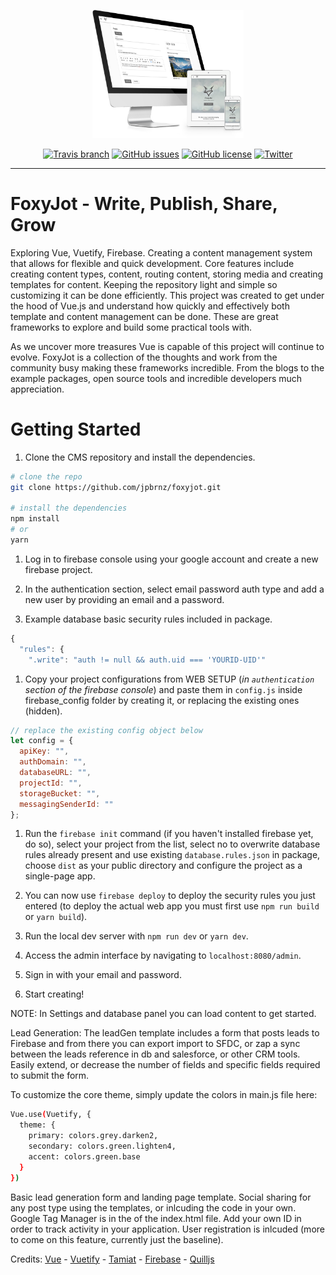 <div align="center">
  <p>
  <img src="https://raw.githubusercontent.com/jpbrnz/foxyjot/master/static/img/foxyjot-screen-set.png" width="48%">
</p>
  <p><a href="https://travis-ci.org/jpbrnz/foxyjot"><img src="https://img.shields.io/travis/jpbrnz/foxyjot/master.svg" alt="Travis branch"></a> <a href="https://github.com/jpbrnz/foxyjot/issues"><img src="https://img.shields.io/github/issues/jpbrnz/foxyjot.svg" alt="GitHub issues"></a> <a href="https://github.com/jpbrnz/foxyjot/blob/master/LICENSE"><img src="https://img.shields.io/github/license/jpbrnz/foxyjot.svg" alt="GitHub license"></a> <a href="https://twitter.com/intent/tweet?text=Wow:&amp;url=https%3A%2F%2Fgithub.com%2Fjpbrnz%2Ffoxyjot"><img src="https://img.shields.io/twitter/url/https/github.com/jpbrnz/foxyjot.svg?style=social" alt="Twitter"></a></p>
</div>

--------------------------------------------------------------------------------

# FoxyJot - Write, Publish, Share, Grow

Exploring Vue, Vuetify, Firebase. Creating a content management system that allows for flexible and quick development. Core features include creating content types, content, routing content, storing media and creating templates for content. Keeping the repository light and simple so customizing it can be done efficiently. This project was created to get under the hood of Vue.js and understand how quickly and effectively both template and content management can be done. These are great frameworks to explore and build some practical tools with.

As we uncover more treasures Vue is capable of this project will continue to evolve. FoxyJot is a collection of the thoughts and work from the community busy making these frameworks incredible. From the blogs to the example packages, open source tools and incredible developers much appreciation.

# Getting Started

1. Clone the CMS repository and install the dependencies.

```bash
# clone the repo
git clone https://github.com/jpbrnz/foxyjot.git

# install the dependencies
npm install
# or
yarn
```

1. Log in to firebase console using your google account and create a new firebase project.

2. In the authentication section, select email password auth type and add a new user by providing an email and a password.

3. Example database basic security rules included in package.

```javascript
{
  "rules": {
    ".write": "auth != null && auth.uid === 'YOURID-UID'"
```

1. Copy your project configurations from WEB SETUP (_in `authentication` section of the firebase console_) and paste them in `config.js` inside firebase_config folder by creating it, or replacing the existing ones (hidden).

```javascript
// replace the existing config object below
let config = {
  apiKey: "",
  authDomain: "",
  databaseURL: "",
  projectId: "",
  storageBucket: "",
  messagingSenderId: ""
};
```

1. Run the `firebase init` command (if you haven't installed firebase yet, do so), select your project from the list, select no to overwrite database rules already present and use existing `database.rules.json` in package, choose `dist` as your public directory and configure the project as a single-page app.

2. You can now use `firebase deploy` to deploy the security rules you just entered (to deploy the actual web app you must first use `npm run build` or `yarn build`).

3. Run the local dev server with `npm run dev` or `yarn dev`.

4. Access the admin interface by navigating to `localhost:8080/admin`.

5. Sign in with your email and password.

6. Start creating!

NOTE: In Settings and database panel you can load content to get started.

Lead Generation: The leadGen template includes a form that posts leads to Firebase and from there you can export import to SFDC, or zap a sync between the leads reference in db and salesforce, or other CRM tools. Easily extend, or decrease the number of fields and specific fields required to submit the form.

To customize the core theme, simply update the colors in main.js file here:

```bash
Vue.use(Vuetify, {
  theme: {
    primary: colors.grey.darken2,
    secondary: colors.green.lighten4,
    accent: colors.green.base
  }
})
```

Basic lead generation form and landing page template. Social sharing for any post type using the templates, or inlcuding the code in your own. Google Tag Manager is in the of the index.html file. Add your own ID in order to track activity in your application. User registration is inlcuded (more to come on this feature, currently just the baseline).

Credits: [Vue](http://vuejs.org/) - [Vuetify](https://vuetifyjs.com/) - [Tamiat](https://github.com/tamiat/tamiat) - [Firebase](https://firebase.google.com/) - [Quilljs](https://quilljs.com/docs/quickstart/)

